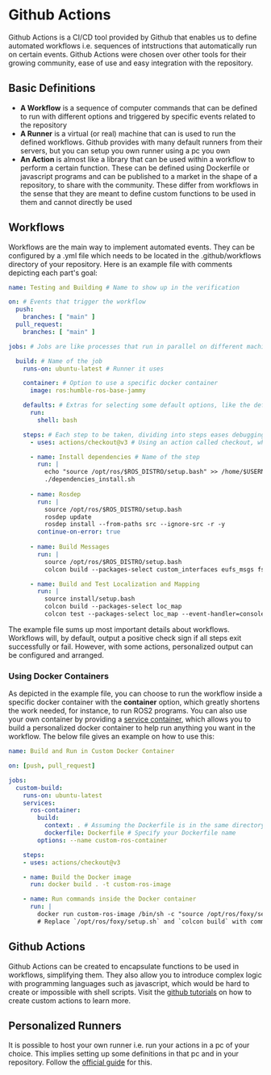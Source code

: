 # Github Actions

Github Actions is a CI/CD tool provided by Github that enables us to define automated workflows i.e. sequences of intstructions that automatically run on certain events. 
Github Actions were chosen over other tools for their growing community, ease of use and easy integration with the repository.

## Basic Definitions

- **A Workflow** is a sequence of computer commands that can be defined to run with different options and triggered by specific events related to the repository
- **A Runner** is a virtual (or real) machine that can is used to run the defined workflows. Github provides with many default runners from their servers, but you can setup you own runner using a pc you own
- **An Action** is almost like a library that can be used within a workflow to perform a certain function. These can be defined using Dockerfile or javascript programs and can be published to a market in the shape of a repository, to share with the community.
These differ from workflows in the sense that they are meant to define custom functions to be used in them and cannot directly be used

## Workflows

Workflows are the main way to implement automated events. They can be configured by a .yml file which needs to be located in the .github/workflows directory of your repository. Here is an example file with comments depicting each part's goal:

```yml
name: Testing and Building # Name to show up in the verification

on: # Events that trigger the workflow
  push:
    branches: [ "main" ]
  pull_request:
    branches: [ "main" ]

jobs: # Jobs are like processes that run in parallel on different machines

  build: # Name of the job
    runs-on: ubuntu-latest # Runner it uses

    container: # Option to use a specific docker container
      image: ros:humble-ros-base-jammy

    defaults: # Extras for selecting some default options, like the default shell
      run:
        shell: bash

    steps: # Each step to be taken, dividing into steps eases debugging and improves the look of the output
      - uses: actions/checkout@v3 # Using an action called checkout, which is fundamental as it allows the runner to checkout the current branch and commit of this repo

      - name: Install dependencies # Name of the step
        run: | 
          echo "source /opt/ros/$ROS_DISTRO/setup.bash" >> /home/$USERNAME/.bashrc
          ./dependencies_install.sh
      
      - name: Rosdep
        run: |
          source /opt/ros/$ROS_DISTRO/setup.bash
          rosdep update
          rosdep install --from-paths src --ignore-src -r -y
        continue-on-error: true
      
      - name: Build Messages
        run: |
          source /opt/ros/$ROS_DISTRO/setup.bash
          colcon build --packages-select custom_interfaces eufs_msgs fs_msgs

      - name: Build and Test Localization and Mapping
        run: |
          source install/setup.bash
          colcon build --packages-select loc_map
          colcon test --packages-select loc_map --event-handler=console_direct+

```

The example file sums up most important details about workflows. Workflows will, by default, output a positive check sign if all steps exit successfully or fail.
However, with some actions, personalized output can be configured and arranged.

### Using Docker Containers

As depicted in the example file, you can choose to run the workflow inside a specific docker container with the **container** option, which greatly shortens the work needed, for instance, to run ROS2 programs. 
You can also use your own container by providing a [service container](https://docs.github.com/en/actions/using-containerized-services/about-service-containers), which allows you to build a personalized docker container to help
run anything you want in the workflow. The below file gives an example on how to use this:

```yml
name: Build and Run in Custom Docker Container

on: [push, pull_request]

jobs:
  custom-build:
    runs-on: ubuntu-latest
    services:
      ros-container:
        build:
          context: . # Assuming the Dockerfile is in the same directory as the workflow file
          dockerfile: Dockerfile # Specify your Dockerfile name
        options: --name custom-ros-container

    steps:
    - uses: actions/checkout@v3

    - name: Build the Docker image
      run: docker build . -t custom-ros-image

    - name: Run commands inside the Docker container
      run: |
        docker run custom-ros-image /bin/sh -c "source /opt/ros/foxy/setup.sh && colcon build"
        # Replace `/opt/ros/foxy/setup.sh` and `colcon build` with commands suitable for your project

```

## Github Actions
Github Actions can be created to encapsulate functions to be used in workflows, simplifying them. 
They also allow you to introduce complex logic with programming languages such as javascript, which would be hard to create or impossible with shell scripts.
Visit the [github tutorials](https://docs.github.com/en/actions/creating-actions/about-custom-actions) on how to create custom actions to learn more. 

## Personalized Runners

It is possible to host your own runner i.e. run your actions in a pc of your choice. This implies setting up some definitions in that pc and in your repository. 
Follow the [official guide](https://docs.github.com/en/actions/hosting-your-own-runners/managing-self-hosted-runners/about-self-hosted-runners) for this.
